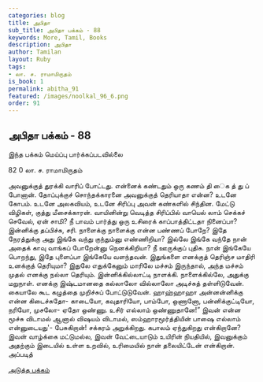 ```yaml
---
categories: blog
title: அபிதா
sub_title: அபிதா பக்கம் - 88
keywords: More, Tamil, Books
description: அபிதா
author: Tamilan
layout: Ruby
tags:
- லா. ச. ராமாமிருதம்
is_book: 1
permalink: abitha_91
featured: /images/noolkal_96_6.png
order: 91
---
```

## அபிதா பக்கம் - 88

இந்த பக்கம் மெய்ப்பு பார்க்கப்படவில்லை

﻿82 0 லா. ச. ராமாமிருதம்

அவனுக்குத் துரக்கி வாரிப் போட்டது. என்னைக் கண்டதும் ஒரு கணம் தி ைக த் து ப் போனான். தோப்புக்குச் சொந்தக்காரனை அவனுக்குத் தெரியாதா என்ன? உடனே கோபம். உடனே அலகவியம், உடனே சிரிப்பு அவன் கண்களில் சிந்தின. மேட்டு விழிகள், குத்து மீசைக்காரன். வாயினின்று வெடித்த சிரிப்பில் வாயெல் லாம் செக்கச் செவேல், ஏன் சாமி? நீ பாவம் பார்த்து ஒரு உசிரைக் காப்பாத்திட்டதா நினைப்பா? இன்னிக்கு தப்பிச்சு, சரி. நாளைக்கு நாளைக்கு என்ன பண்ணப் போறே? இதே நேரத்துக்கு அது இங்கே வந்து குந்தும்னு எண்ணிறியா? இல்லே இங்கே வந்தே நான் அதைக் காவு வாங்கப் போறேன்னு நெனக்கிறியா? நீ ஊருக்குப் புதிசு. நான் இங்கேயே பொறந்து, இதே புளைப்பா இங்கேயே வளந்தவன். இதுங்களை எனக்குத் தெரிஞ்ச மாதிரி உனக்குத் தெரியுமா? இதுலே எதுக்கேனும் மாரிலே மச்சம் இருந்தால், அந்த மச்சம் முதல் எனக்கு நல்லா தெரியும். இன்னிக்கில்லாட்டி நாளக்கி. நாளைக்கில்லே, அதுக்கு மறுநாள். எனக்கு இஷ்டமானதை கல்லாலோ வில்லாலோ அடிச்சுத் தள்ளிடுவேன். கையாலே கூட கழுத்தை முறிச்சுப் போட்டுடுவேன். ஹாஹ்ஹாஹா அன்னன்னிக்கு என்ன கிடைச்சுதோ- காடையோ, கவுதாரியோ, பாம்போ, ஒணானோ, பன்னிக்குட்டியோ, நரியோ, முசலோ- ஏதோ ஒண்ணு. உசிர் எல்லாம் ஒண்ணுதானே!” இவன் என்ன மூச்சு விடாமல் ஆனால் விஷயம் விடாமல், ஸம்ஹாரமூர்த்தியின் பாஷை எல்லாம் என்னுடையது'- பேசுகிறான்! சக்கரம் அறுக்கிறது. கபாலம் ஏந்துகிறது என்கிறானே? இவன் வாழ்க்கை மட்டுமல்ல, இவன் வேட்டையாடும் உயிரின் நியதியில், இவனுக்கும் அதற்கும் இடையில் உள்ள உறவில், உரிமையில் நான் தலையிட்டேன் என்கிறான். அப்படித்

[அடுத்த பக்கம்](abitha_92)